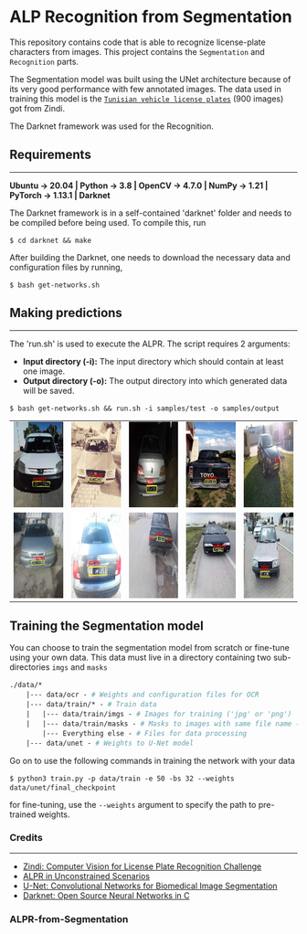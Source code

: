 # ALP Recognition from Segmentation


This repository contains code that is able to recognize license-plate characters from images. This project contains the `Segmentation` and `Recognition` parts.

The Segmentation model was built using the UNet architecture because of its very good performance with few annotated images. The data used in training this model is the [`Tunisian vehicle license plates`](https://zindi.africa/competitions/ai-hack-tunisia-2-computer-vision-challenge-2/data) (900 images) got from Zindi.

The Darknet framework was used for the Recognition.

## Requirements
---
**Ubuntu -> 20.04 | Python -> 3.8 | OpenCV -> 4.7.0 | NumPy -> 1.21 | PyTorch -> 1.13.1 | Darknet**

The Darknet framework is in a self-contained 'darknet' folder and needs to be compiled before being used. To compile this, run

``` shellscript
$ cd darknet && make
```

After building the Darknet, one needs to download the necessary data and configuration files by running,

``` shellscript
$ bash get-networks.sh
```


## Making predictions
---
The 'run.sh' is used to execute the ALPR. The script requires 2 arguments:
* __Input directory (-i):__ The input directory which should contain at least one image.
* __Output directory (-o):__ The output directory into which generated data will be saved.

```shellscript
$ bash get-networks.sh && run.sh -i samples/test -o samples/output
```


<table>
<tr>
        <td><img src='samples/output/final_output/1080.jpg' width='150' height='150'></td>
        <td><img src='samples/output/final_output/1081.jpg' width='150' height='150'></td>
        <td><img src='samples/output/final_output/1088.jpg' width='150' height='150'></td>
        <td><img src='samples/output/final_output/1090.jpg' width='150' height='150'></td>
        <td><img src='samples/output/final_output/1091.jpg' width='150' height='150'></td>
    <tr>
    <tr>
        <td><img src='samples/output/final_output/1082.jpg' width='150' height='150'></td>
        <td><img src='samples/output/final_output/1095.jpg' width='150' height='150'></td>
        <td><img src='samples/output/final_output/1101.jpg' width='150' height='150'></td>
        <td><img src='samples/output/final_output/1105.jpg' width='150' height='150'></td>
        <td><img src='samples/output/final_output/1108.jpg' width='150' height='150'></td>
    <tr>
<table>

## Training the Segmentation model
You can choose to train the segmentation model from scratch or fine-tune using your own data. This data must live in a directory containing two sub-directories `imgs` and `masks`

```graphql
./data/*
    |--- data/ocr - # Weights and configuration files for OCR
    |--- data/train/* - # Train data
    |   |--- data/train/imgs - # Images for training ('jpg' or 'png')
    |   |--- data/train/masks - # Masks to images with same file name ('jpg' or 'png')
        |--- Everything else - # Files for data processing
    |--- data/unet - # Weights to U-Net model
```

Go on to use the following commands in training the network with your data

```shellscript
$ python3 train.py -p data/train -e 50 -bs 32 --weights data/unet/final_checkpoint
```
for fine-tuning, use the `--weights` argument to specify the path to pre-trained weights.

### Credits
---
* [Zindi: Computer Vision for License Plate Recognition Challenge](https://zindi.africa/competitions/ai-hack-tunisia-2-computer-vision-challenge-2/data)
* [ALPR in Unconstrained Scenarios](https://github.com/sergiomsilva/alpr-unconstrained)
* [U-Net: Convolutional Networks for Biomedical Image Segmentation](https://arxiv.org/pdf/1505.04597)
* [Darknet: Open Source Neural Networks in C](https://pjreddie.com/darknet/)
### ALPR-from-Segmentation
